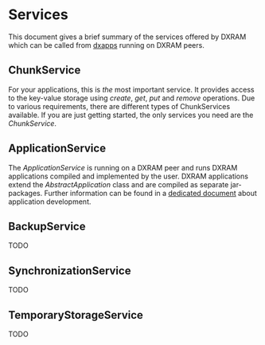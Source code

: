 # Services
This document gives a brief summary of the services offered by DXRAM which can be called from [dxapps](Applications.md)
running on DXRAM peers.

## ChunkService
For your applications, this is *the* most important service. It provides access to the key-value storage using
*create*, *get*, *put* and *remove* operations. Due to various requirements, there are different types of ChunkServices
available. If you are just getting started, the only services you need are the *ChunkService*.

## ApplicationService
The *ApplicationService* is running on a DXRAM peer and runs DXRAM applications compiled and implemented by the user.
DXRAM applications extend the *AbstractApplication* class and are compiled as separate jar-packages. Further information
can be found in a [dedicated document](Applications.md) about application development.

## BackupService
TODO

## SynchronizationService
TODO

## TemporaryStorageService
TODO
